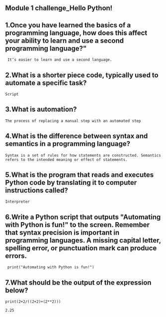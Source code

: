 ## Module 1 challenge_Hello Python!

## 1.Once you have learned the basics of a programming language, how does this affect your ability to learn and use a second programming language?"
   
     It’s easier to learn and use a second language.
	 
## 2.What is a shorter piece code, typically used to automate a specific task?
	
	Script
	
## 3.What is automation?

	The process of replacing a manual step with an automated step
	
## 4.What is the difference between syntax and semantics in a programming language?

	Syntax is a set of rules for how statements are constructed. Semantics refers to the intended meaning or effect of statements.       
	
## 5.What is the program that reads and executes Python code by translating it to computer instructions called?
	
	Interpreter
	
## 6.Write a Python script that outputs "Automating with Python is fun!" to the screen. Remember that syntax precision is important in programming languages. A missing capital letter, spelling error, or punctuation mark can produce errors.
	 
	 print("Automating with Python is fun!")
	 
## 7.What should be the output of the expression below? 
	print(2+2/((2+2)+(2**2)))
	 
	2.25
	

